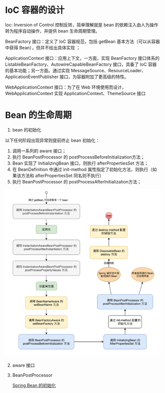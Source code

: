 # IoC 容器的设计

Ioc: Inversion of Control 控制反转，简单理解就是 bean 的依赖注入由人为操作转为程序自动操作，并提供 bean 生命周期管理。

BeanFactory 接口：定义了 IoC 容器规范，包括 getBean 基本方法（可以从容器中获得 Bean），但并不给出具体实现 ；

ApplicationContext 接口：应用上下文，一方面，实现 BeanFactory 接口体系的 ListableBeanFactory、AutowireCapableBeanFactory 接口，具备了 IoC 容器的基本功能；另一方面。通过实现 MessageSource、ResourceLoader、ApplicationEventPublisher 接口，为容器附加了更高级的特性。

WebApplicationContext 接口：为了在 Web 环境使用而设计，WebApplicationContext 实现 ApplicationContext、ThemeSource 接口

# Bean 的生命周期

1. bean 的初始化

以下任何阶段出现异常则提前终止 bean 初始化：
1. 调用一系列的 aware 接口；
2. 执行 BeanPostProcessor 的 postProcessBeforeInitialization方法；
3. Bean 实现了 InitializingBean 接口，则执行 afterPropertiesSet 方法；
4. 在 BeanDefinition 中通过 init-method 属性指定了初始化方法，则执行（如果该方法和 afterPropertiesSet 同名则不执行）
5. 执行 BeanPostProcessor 的 postProcessAfterInitialization方法；

![流程图](images/init.png)

2. aware 接口


3. BeanPostProcessor

    [Spring Bean 的初始化](https://segmentfault.com/a/1190000014105687)
